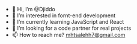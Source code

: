 - 👋 Hi, I’m @Djiddo
- 👀 I’m interested in fornt-end development
- 🌱 I’m currently learning JavaScript and React
- 💞️ I’m looking for a code partner for real projects
- 📫 How to reach me? mhtsalehh7@gmail.com

<!---
Djiddo/Djiddo is a ✨ special ✨ repository because its `README.md` (this file) appears on your GitHub profile.
You can click the Preview link to take a look at your changes.
--->
